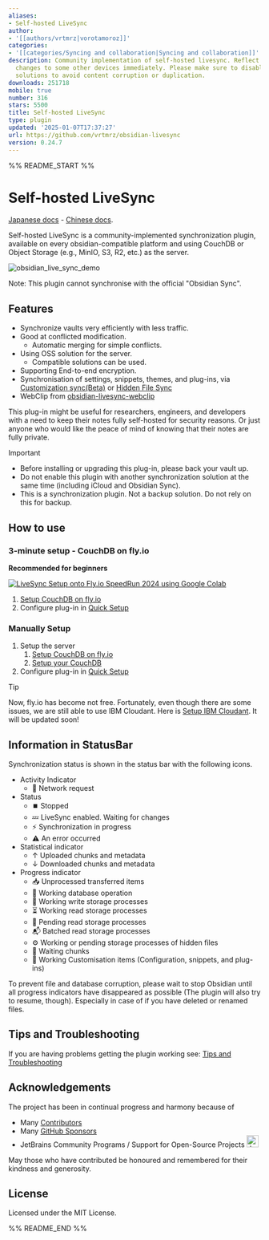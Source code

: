 ```yaml
---
aliases:
- Self-hosted LiveSync
author:
- '[[authors/vrtmrz|vorotamoroz]]'
categories:
- '[[categories/Syncing and collaboration|Syncing and collaboration]]'
description: Community implementation of self-hosted livesync. Reflect your vault
  changes to some other devices immediately. Please make sure to disable other synchronize
  solutions to avoid content corruption or duplication.
downloads: 251718
mobile: true
number: 316
stars: 5500
title: Self-hosted LiveSync
type: plugin
updated: '2025-01-07T17:37:27'
url: https://github.com/vrtmrz/obsidian-livesync
version: 0.24.7
---
```


%% README_START %%

<!-- For translation: 20240227r0 -->
# Self-hosted LiveSync
[Japanese docs](./README_ja.md) - [Chinese docs](./README_cn.md).

Self-hosted LiveSync is a community-implemented synchronization plugin, available on every obsidian-compatible platform and using CouchDB or Object Storage (e.g., MinIO, S3, R2, etc.) as the server.

![obsidian_live_sync_demo](https://user-images.githubusercontent.com/45774780/137355323-f57a8b09-abf2-4501-836c-8cb7d2ff24a3.gif)

Note: This plugin cannot synchronise with the official "Obsidian Sync".

## Features

- Synchronize vaults very efficiently with less traffic.
- Good at conflicted modification.
  - Automatic merging for simple conflicts.
- Using OSS solution for the server.
  - Compatible solutions can be used.
- Supporting End-to-end encryption.
- Synchronisation of settings, snippets, themes, and plug-ins, via [Customization sync(Beta)](#customization-sync) or [Hidden File Sync](#hiddenfilesync)
- WebClip from [obsidian-livesync-webclip](https://chrome.google.com/webstore/detail/obsidian-livesync-webclip/jfpaflmpckblieefkegjncjoceapakdf)

This plug-in might be useful for researchers, engineers, and developers with a need to keep their notes fully self-hosted for security reasons. Or just anyone who would like the peace of mind of knowing that their notes are fully private.

>[!IMPORTANT]
> - Before installing or upgrading this plug-in, please back your vault up.
> - Do not enable this plugin with another synchronization solution at the same time (including iCloud and Obsidian Sync).
> - This is a synchronization plugin. Not a backup solution. Do not rely on this for backup.

## How to use

### 3-minute setup - CouchDB on fly.io

**Recommended for beginners**

[![LiveSync Setup onto Fly.io SpeedRun 2024 using Google Colab](https://img.youtube.com/vi/7sa_I1832Xc/0.jpg)](https://www.youtube.com/watch?v=7sa_I1832Xc)

1. [Setup CouchDB on fly.io](docs/setup_flyio.md)
2. Configure plug-in in [Quick Setup](docs/quick_setup.md)

### Manually Setup

1. Setup the server
   1. [Setup CouchDB on fly.io](docs/setup_flyio.md)
   2. [Setup your CouchDB](docs/setup_own_server.md)
2. Configure plug-in in [Quick Setup](docs/quick_setup.md)

> [!TIP]
> Now, fly.io has become not free. Fortunately, even though there are some issues, we are still able to use IBM Cloudant. Here is [Setup IBM Cloudant](docs/setup_cloudant.md). It will be updated soon!


## Information in StatusBar

Synchronization status is shown in the status bar with the following icons.

-   Activity Indicator
    -   📲 Network request
-   Status
    -   ⏹️ Stopped
    -   💤 LiveSync enabled. Waiting for changes
    -   ⚡️ Synchronization in progress
    -   ⚠ An error occurred
-   Statistical indicator
     -   ↑ Uploaded chunks and metadata
     -   ↓ Downloaded chunks and metadata
-   Progress indicator
     -   📥 Unprocessed transferred items
     -   📄 Working database operation
     -   💾 Working write storage processes
     -   ⏳ Working read storage processes
     -   🛫 Pending read storage processes
     -   📬 Batched read storage processes
     -   ⚙️ Working or pending storage processes of hidden files
     -   🧩 Waiting chunks
     -   🔌 Working Customisation items (Configuration, snippets, and plug-ins)

To prevent file and database corruption, please wait to stop Obsidian until all progress indicators have disappeared as possible (The plugin will also try to resume, though). Especially in case of if you have deleted or renamed files.



## Tips and Troubleshooting
If you are having problems getting the plugin working see: [Tips and Troubleshooting](docs/troubleshooting.md)

## Acknowledgements

The project has been in continual progress and harmony because of 
- Many [Contributors](https://github.com/vrtmrz/obsidian-livesync/graphs/contributors)
- Many [GitHub Sponsors](https://github.com/sponsors/vrtmrz#sponsors)
- JetBrains Community Programs / Support for Open-Source Projects <img src="https://resources.jetbrains.com/storage/products/company/brand/logos/jetbrains.png" alt="JetBrains logo." height="24">

May those who have contributed be honoured and remembered for their kindness and generosity.

## License

Licensed under the MIT License.


%% README_END %%